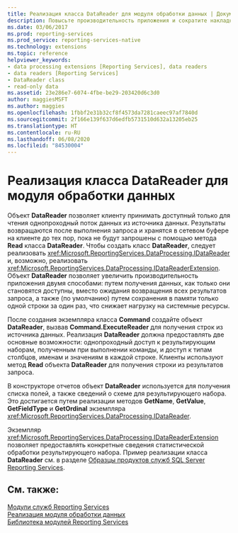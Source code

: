 ```yaml
---
title: Реализация класса DataReader для модуля обработки данных | Документы Майкрософт
description: Повысьте производительность приложения и сократите накладные расходы в системе, реализовав класс DataReader для модуля обработки данных.
ms.date: 03/06/2017
ms.prod: reporting-services
ms.prod_service: reporting-services-native
ms.technology: extensions
ms.topic: reference
helpviewer_keywords:
- data processing extensions [Reporting Services], data readers
- data readers [Reporting Services]
- DataReader class
- read-only data
ms.assetid: 23e286e7-6074-4fbe-be29-203420d6c3d0
author: maggiesMSFT
ms.author: maggies
ms.openlocfilehash: 1fbbf2e31b32cf8f4573da7281caeec97af7840d
ms.sourcegitcommit: 2f166e139f637d6edfb5731510d632a13205eb25
ms.translationtype: HT
ms.contentlocale: ru-RU
ms.lasthandoff: 06/08/2020
ms.locfileid: "84530004"
---
```

# <a name="implementing-a-datareader-class-for-a-data-processing-extension"></a>Реализация класса DataReader для модуля обработки данных
  Объект **DataReader** позволяет клиенту принимать доступный только для чтения однопроходный поток данных из источника данных. Результаты возвращаются после выполнения запроса и хранятся в сетевом буфере на клиенте до тех пор, пока не будут запрошены с помощью метода **Read** класса **DataReader**. Чтобы создать класс **DataReader**, следует реализовать <xref:Microsoft.ReportingServices.DataProcessing.IDataReader> и, возможно, реализовать <xref:Microsoft.ReportingServices.DataProcessing.IDataReaderExtension>. Объект **DataReader** позволяет увеличить производительность приложения двумя способами: путем получения данных, как только они становятся доступны, вместо ожидания возвращения всех результатов запроса, а также (по умолчанию) путем сохранения в памяти только одной строки за один раз, что снижает нагрузку на системные ресурсы.  
  
 После создания экземпляра класса **Command** создайте объект **DataReader**, вызвав **Command.ExecuteReader** для получения строк из источника данных. Реализация **DataReader** должна предоставлять две основные возможности: однопроходный доступ к результирующим наборам, полученным при выполнении команды, и доступ к типам столбцов, именам и значениям в каждой строке. Клиенты используют метод **Read** объекта **DataReader** для получения строки из результатов запроса.  
  
 В конструкторе отчетов объект **DataReader** используется для получения списка полей, а также сведений о схеме для результирующего набора. Это достигается путем реализации методов **GetName**, **GetValue**, **GetFieldType** и **GetOrdinal** экземпляра <xref:Microsoft.ReportingServices.DataProcessing.IDataReader>.  
  
 Экземпляр <xref:Microsoft.ReportingServices.DataProcessing.IDataReaderExtension> позволяет предоставлять конкретные сведения статистической обработки результирующего набора. Пример реализации класса **DataReader** см. в разделе [Образцы продуктов служб SQL Server Reporting Services](https://go.microsoft.com/fwlink/?LinkId=177889).  
  
## <a name="see-also"></a>См. также:  
 [Модули служб Reporting Services](../../../reporting-services/extensions/reporting-services-extensions.md)   
 [Реализация модуля обработки данных](../../../reporting-services/extensions/data-processing/implementing-a-data-processing-extension.md)   
 [Библиотека модулей Reporting Services](../../../reporting-services/extensions/reporting-services-extension-library.md)  
  
  
